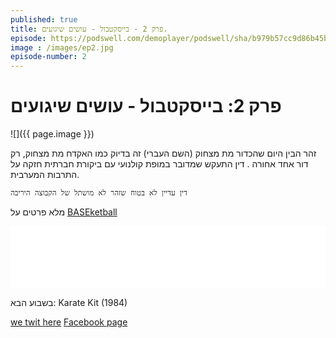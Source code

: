 ```yaml
---
published: true
title: פרק 2 - בייסקטבול - עושים שיגועים.
episode: https://podswell.com/demoplayer/podswell/sha/b979b57cc9d86b45b347641e2536b6b9b05ef9d3.mp3?name=movietalker
image : /images/ep2.jpg
episode-number: 2
---
```

# פרק 2: בייסקטבול - עושים שיגועים

![]({{ page.image }})

זהר הבין היום שהכדור מת מצחוק (השם העברי) זה בדיוק כמו האקדח מת מצחוק, רק דור אחד אחורה
.
דין התעקש שמדובר במופת קולנועי עם ביקורת חברתית חזקה על התרבות המערבית.

`דין עדיין לא בטוח שזהר לא מושתל של הקבוצה היריבה`

מלא פרטים על [BASEketball](http://www.imdb.com/title/tt0131857/)

 

 

 
<div>
<iframe width="100%" height="100" scrolling="no" frameborder="no" src="{{ page.episode }}"></iframe>
</div>

בשבוע הבא: Karate Kit (1984)


[we twit here](https://twitter.com/MovieTalkerCast)
[Facebook page](https://www.facebook.com/MovieTalkerCast/)
